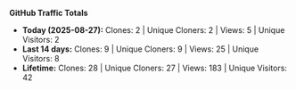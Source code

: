 
**GitHub Traffic Totals**

- **Today (2025-08-27):** Clones: 2 | Unique Cloners: 2 | Views: 5 | Unique Visitors: 2
- **Last 14 days:** Clones: 9 | Unique Cloners: 9 | Views: 25 | Unique Visitors: 8
- **Lifetime:** Clones: 28 | Unique Cloners: 27 | Views: 183 | Unique Visitors: 42
